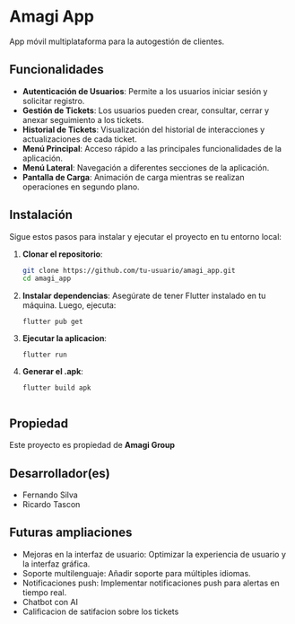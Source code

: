 # Amagi App

App móvil multiplataforma para la autogestión de clientes.

## Funcionalidades

- **Autenticación de Usuarios**: Permite a los usuarios iniciar sesión y solicitar registro.
- **Gestión de Tickets**: Los usuarios pueden crear, consultar, cerrar y anexar seguimiento a los tickets.
- **Historial de Tickets**: Visualización del historial de interacciones y actualizaciones de cada ticket.
- **Menú Principal**: Acceso rápido a las principales funcionalidades de la aplicación.
- **Menú Lateral**: Navegación a diferentes secciones de la aplicación.
- **Pantalla de Carga**: Animación de carga mientras se realizan operaciones en segundo plano.

## Instalación

Sigue estos pasos para instalar y ejecutar el proyecto en tu entorno local:

1. **Clonar el repositorio**:
   ```sh
   git clone https://github.com/tu-usuario/amagi_app.git
   cd amagi_app

2. **Instalar dependencias**: Asegúrate de tener Flutter instalado en tu máquina. Luego, ejecuta:

    ```flutter pub get
    flutter pub get

3. **Ejecutar la aplicacion**:

    ```flutter run
    flutter run

4. **Generar el .apk**:

   ```apk
   flutter build apk


## Propiedad

Este proyecto es propiedad de **Amagi Group**

## Desarrollador(es)

- Fernando Silva
- Ricardo Tascon

##  Futuras ampliaciones

-   Mejoras en la interfaz de usuario: Optimizar la experiencia de usuario y la interfaz gráfica.
-   Soporte multilenguaje: Añadir soporte para múltiples idiomas.
-   Notificaciones push: Implementar notificaciones push para alertas en tiempo real.
-   Chatbot con AI
-   Calificacion de satifacion sobre los tickets
